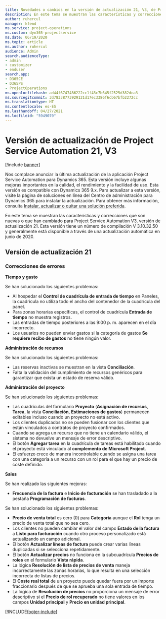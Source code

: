 ```yaml
---
title: Novedades o cambios en la versión de actualización 21, V3, de Project Service Automation
description: En este tema se muestran las características y correcciones que están disponibles en la versión de actualización 21, V3, de Project Service Automation.
author: ruhercul
manager: kfend
ms.service: project-operations
ms.custom: dyn365-projectservice
ms.date: 06/19/2020
ms.topic: article
ms.author: ruhercul
audience: Admin
search.audienceType:
- admin
- customizer
- enduser
search.app:
- D365CE
- D365PS
- ProjectOperations
ms.openlocfilehash: ad44f6747486222cc1f48c7b645f2525d382dca3
ms.sourcegitcommit: 3d78338773929121d17ec3386f6cb67bfb2272cc
ms.translationtype: HT
ms.contentlocale: es-ES
ms.lasthandoff: 04/27/2021
ms.locfileid: "5949070"
---
```

# <a name="project-service-automation-update-release-21-v3"></a>Versión de actualización de Project Service Automation 21, V3

[!include [banner](../includes/psa-now-project-operations.md)]

Nos complace anunciar la última actualización de la aplicación Project Service Automation para Dynamics 365. Esta versión incluye algunas mejoras importantes en la calidad, el rendimiento y la facilidad de uso. Esta versión es compatible con Dynamics 365 9.x. Para actualizar a esta versión, visite la página de soluciones en línea del Centro de administración para Dynamics 365 para instalar la actualización. Para obtener más información, consulta [Instalar, actualizar o quitar una solución preferida](/power-platform/admin/install-remove-preferred-solution).

En este tema se muestran las características y correcciones que son nuevas o que han cambiado para Project Service Automation V3, versión de actualización 21. Esta versión tiene un número de compilación V 3.10.32.50 y generalmente está disponible a través de una actualización automática en junio de 2020.

## <a name="update-release-21"></a>Versión de actualización 21

### <a name="bug-fixes"></a>Correcciones de errores

**Tiempo y gasto**

Se han solucionado los siguientes problemas:

- Al hospedar el **Control de cuadrícula de entrada de tiempo** en Paneles, la cuadrícula no utiliza todo el ancho del contenedor de la cuadrícula del panel.
- Para zonas horarias específicas, el control de cuadrícula **Entrada de tiempo** no muestra registros.
- Las entradas de tiempo posteriores a las 9:00 p. m. aparecen en el día incorrecto.
- Los usuarios no pueden enviar gastos si la categoría de gastos **Se requiere recibo de gastos** no tiene ningún valor.

**Administración de recursos**

Se han solucionado los siguientes problemas:

- Las reservas inactivas se muestran en la vista **Conciliación**.
- Falta la validación del cumplimiento de recursos genéricos para garantizar que exista un estado de reserva válido.

**Administración del proyecto**

Se han solucionado los siguientes problemas:

- Las cuadrículas del formulario **Proyecto** (**Asignación de recursos**, **Tarea**, la vista **Conciliación**, **Estimaciones de gastos**) permanecen editables incluso cuando un proyecto no está activo.
- Los clientes duplicados no se pueden fusionar con los clientes que están vinculados a contratos de proyecto confirmados.
- Cuando se agrega un recurso que no tiene un calendario válido, el sistema no devuelve un mensaje de error descriptivo.
- El botón **Agregar tarea** en la cuadrícula de tareas está habilitado cuando el proyecto está vinculado al **complemento de Microsoft Project**.
- El esfuerzo crece de manera incontrolable cuando se asigna una tarea con una categoría a un recurso con un rol para el que hay un precio de coste definido.

**Sales**

Se han realizado las siguientes mejoras:

- **Frecuencia de la factura** e **Inicio de facturación** se han trasladado a la pestaña **Programación de facturas**.

Se han solucionado los siguientes problemas:

- **Precio de venta total** es cero (0) para **Categoría** aunque el **Rol** tenga un precio de venta total que no sea cero.
- Los clientes no pueden cambiar el valor del campo **Estado de la factura** a **Listo para facturación** cuando otro proceso personalizado está actualizando un campo adicional.
- El botón **Actualizar líneas de factura** puede crear varias líneas duplicadas si se selecciona repetidamente.
- El botón **Actualizar precios** no funciona en la subcuadrícula **Precios de roles** en el formulario **Vista rápida**.
- La lógica **Resolución de lista de precios de venta** maneja incorrectamente las zonas horarias, lo que resulta en una selección incorrecta de listas de precios.
- El **Coste real total** de un proyecto puede quedar fuera por un importe fraccionario después de que se aprueba una sola entrada de tiempo.
- La lógica de **Resolución de precios** no proporciona un mensaje de error descriptivo si el **Precio de rol recuperado** no tiene valores en los campos **Unidad principal** y **Precio en unidad principal**.


[!INCLUDE[footer-include](../includes/footer-banner.md)]